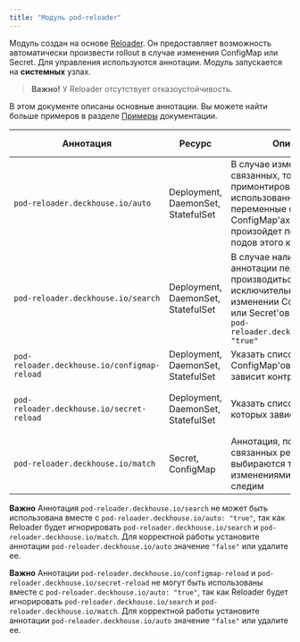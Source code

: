 ```yaml
---
title: "Модуль pod-reloader"
---
```


Модуль создан на основе [Reloader](https://github.com/stakater/Reloader).
Он предоставляет возможность автоматически произвести rollout в случае изменения ConfigMap или Secret.
Для управления используются аннотации. Модуль запускается на **системных** узлах.

> **Важно!** У Reloader отсутствует отказоустойчивость.

В этом документе описаны основные аннотации. Вы можете найти больше примеров в разделе [Примеры](examples.html) документации.

| Аннотация                                    | Ресурс                             | Описание                                                                                                                                                                 | Примеры значений                              |
| -------------------------------------------- |------------------------------------| ------------------------------------------------------------------------------------------------------------------------------------------------------------------------ | --------------------------------------------- |
| `pod-reloader.deckhouse.io/auto`             | Deployment, DaemonSet, StatefulSet | В случае изменения в связанных, то есть примонтированных или использованных как переменные окружения, ConfigMap'ах или Secret'ах произойдет перезапуск подов этого контроллера | `"true"`, `"false"`  |
| `pod-reloader.deckhouse.io/search`           | Deployment, DaemonSet, StatefulSet | В случае наличия этой аннотации перезапуск будет производиться исключительно при изменении ConfigMap'ов или Secret'ов с аннотацией `pod-reloader.deckhouse.io/match: "true"` | `"true"`, `"false"` |
| `pod-reloader.deckhouse.io/configmap-reload` | Deployment, DaemonSet, StatefulSet | Указать список ConfigMap'ов, от которых зависит контроллер                                                                                                                   | `"some-cm"`, `"some-cm1,some-cm2"` |
| `pod-reloader.deckhouse.io/secret-reload`    | Deployment, DaemonSet, StatefulSet | Указать список Secret'ов, от которых зависит контроллер                                                                                                                      | `"some-secret"`, `"some-secret1,some-secret2"` |
| `pod-reloader.deckhouse.io/match`            | Secret, ConfigMap                  | Аннотация, по которой из связанных ресурсов выбираются те, за изменениями которых мы следим                                                                               | `"true"`, `"false"` |

**Важно** Аннотация `pod-reloader.deckhouse.io/search` не может быть использована вместе с `pod-reloader.deckhouse.io/auto: "true"`, так как Reloader будет игнорировать `pod-reloader.deckhouse.io/search` и `pod-reloader.deckhouse.io/match`. Для корректной работы установите аннотации `pod-reloader.deckhouse.io/auto` значение `"false"` или удалите ее.

**Важно** Аннотации `pod-reloader.deckhouse.io/configmap-reload` и `pod-reloader.deckhouse.io/secret-reload` не могут быть использованы вместе с `pod-reloader.deckhouse.io/auto: "true"`, так как Reloader будет игнорировать `pod-reloader.deckhouse.io/search` и `pod-reloader.deckhouse.io/match`. Для корректной работы установите аннотации `pod-reloader.deckhouse.io/auto` значение `"false"` или удалите ее.
